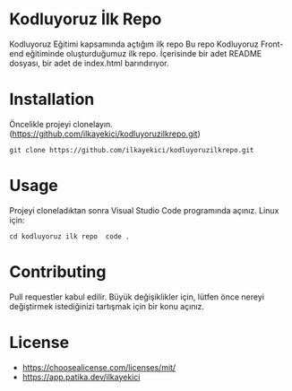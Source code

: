 # Kodluyoruz İlk Repo
Kodluyoruz Eğitimi kapsamında açtığım ilk repo
Bu repo Kodluyoruz Front-end eğitiminde oluşturduğumuz ilk repo. İçerisinde bir adet README dosyası, bir adet de index.html barındırıyor.

# Installation
Öncelikle projeyi clonelayın.(https://github.com/ilkayekici/kodluyoruzilkrepo.git)

`git clone https://github.com/ilkayekici/kodluyoruzilkrepo.git`

# Usage
Projeyi cloneladıktan sonra Visual Studio Code programında açınız.
Linux için:

`cd kodluyoruz ilk repo 
code .`

# Contributing
Pull requestler kabul edilir. Büyük değişiklikler için, lütfen önce nereyi değiştirmek istediğinizi tartışmak için bir konu açınız. 

# License
- https://choosealicense.com/licenses/mit/
- https://app.patika.dev/ilkayekici
